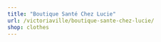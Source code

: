 ```yaml
---
title: "Boutique Santé Chez Lucie"
url: /victoriaville/boutique-sante-chez-lucie/
shop: clothes
---
```

